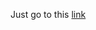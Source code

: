 Just go to this [link](https://developer.mozilla.org/en-US/docs/Learn/Common_questions/Tools_and_setup)